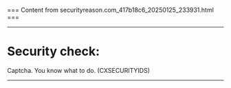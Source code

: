 === Content from securityreason.com_417b18c6_20250125_233931.html ===


---

# Security check:

Captcha. You know what to do. (CXSECURITYIDS)

---


